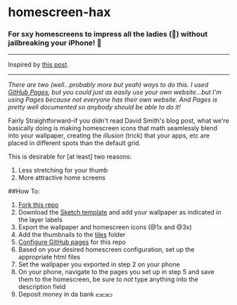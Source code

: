 # homescreen-hax
### For sxy homescreens to impress all the ladies (:peach:) without jailbreaking your iPhone! :no_good:

***

Inspired by [this post](https://david-smith.org/blog/2014/10/15/blank-icon-slots/).

***

*There are two (well...probably more but yeah) ways to do this. I used [GitHub Pages](https://help.github.com/articles/what-is-github-pages/), but you could just as easily use your own website...but I'm using Pages because not everyone has their own website. And Pages is pretty well documented so anybody should be able to do it!* 	

Fairly Straightforward–if you didn't read David Smith's blog post, what we're basically doing is making homescreen icons that math seamlessly blend into your wallpaper, creating the _illusion_ (trick) that your apps, etc are placed in different spots than the default grid. 

This is desirable for [at least] two reasons: 
1. Less stretching for your thumb
2. More attractive home screens


##How To:
1. [Fork this repo](https://github.com/plhnk/homescreen-hax/#fork-destination-box) 
2. Download the [Sketch template](../assets/template.sketch) and add your wallpaper as indicated in the layer labels
2. Export the wallpaper and homescreen icons (@1x and @3x)
3. Add the thumbnails to the [tiles](../docs/tiles/) folder
4. [Configure GitHub pages](https://help.github.com/articles/configuring-a-publishing-source-for-github-pages/) for this repo 
5. Based on your desired homescreen configuration, set up the appropriate html files
6. Set the wallpaper you exported in step 2 on your phone
7. On your phone, navigate to the pages you set up in step 5 and save them to the homescreen, be sure to *not* type anything into the description field
8. Deposit money in da bank :dollar::dollar::dollar: